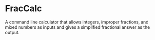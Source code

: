 # FracCalc
A command line calculator that allows integers, improper fractions, and mixed numbers as inputs and gives a simplified fractional answer as the output.
